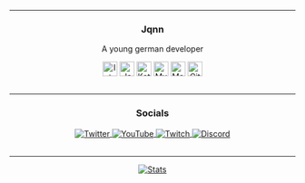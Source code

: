 <hr>
<p align="center">
<h3 align="center">Jqnn</h3>

<p align="center">
    A young german developer
    <br/>
<div align="center">
    <img align="center" alt="Intellij" width="26px"
         src="https://cdn.iconscout.com/icon/free/png-512/intellij-idea-569199.png"/>
    <img align="center" alt="Java" width="26px"
         src="https://upload-icon.s3.us-east-2.amazonaws.com/uploads/icons/png/378554371540553613-512.png"/>
    <img align="center" alt="Kotlin" width="26px"
         src="https://upload-icon.s3.us-east-2.amazonaws.com/uploads/icons/png/18852341021548218200-512.png"/>
    <img align="center" alt="MySQL" width="26px" src="https://cdn-icons-png.flaticon.com/128/3161/3161158.png"/>
    <img align="center" alt="MongoDB" width="26px"
         src="https://cdn.iconscout.com/icon/free/png-512/mongodb-4-1175139.png"
    <img align="center" alt="Git" width="26px"
         src="https://upload.wikimedia.org/wikipedia/commons/thumb/3/3f/Git_icon.svg/1024px-Git_icon.svg.png"/>
    <img align="center" alt="GitHub" width="26px" src="https://icon-library.com/images/github_png63.png"/>
</div>

<br/>
<hr>

<h3 align="center">Socials</h3>
<div align="center">
    <a href="https://twitter.com/JqnnTV">
        <img align="center"
             src="https://img.shields.io/twitter/follow/JqnnTV?color=1DA1F2&style=for-the-badge&label=Twitter"
             alt="Twitter"/>
    </a>
    <a href="https://www.youtube.com/c/JqnnTV">
        <img align="center"
             src="https://img.shields.io/youtube/channel/subscribers/UCcm7AA5mSb8f8-S2ncJiePw?color=FF0000&label=YouTube&style=for-the-badge"
             alt="YouTube"/>
    </a>
    <a href="https://twitch.tv/Jqnn">
        <img align="center" src="https://img.shields.io/twitch/status/JqnnTV?color=6441a5&style=for-the-badge"
             alt="Twitch">
    </a>
    <a href="https://discord.gg/MYQv9X3fEZ">
        <img align="center" src="https://img.shields.io/discord/883648700025540608?color=7289DA&label=Discord&style=for-the-badge"
             alt="Discord">
    </a>
</div>

<br/>
<hr>

<div align="center">
    <a href="https://github.com/anuraghazra/github-readme-stats">
        <img align="center"
             src="https://github-readme-stats.vercel.app/api?username=jqnn&theme=github_dark&show_icons=true&locale=en"
             alt="Stats"/>
    </a>
</div>
